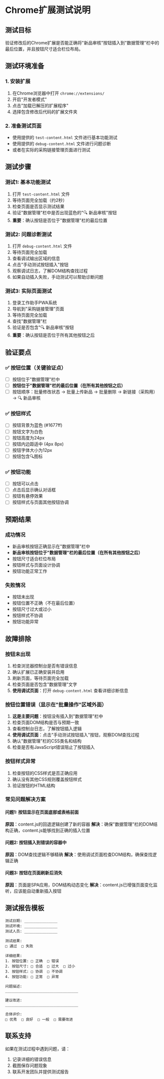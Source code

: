 # Chrome扩展测试说明

## 测试目标

验证修改后的Chrome扩展是否能正确将"新品审核"按钮插入到"数据管理"栏中的最后位置，并且按钮尺寸适合栏位布局。

## 测试环境准备

### 1. 安装扩展
1. 在Chrome浏览器中打开 `chrome://extensions/`
2. 开启"开发者模式"
3. 点击"加载已解压的扩展程序"
4. 选择包含修改后代码的扩展文件夹

### 2. 准备测试页面
- 使用提供的 `test-content.html` 文件进行基本功能测试
- 使用提供的 `debug-content.html` 文件进行问题诊断
- 或者在实际的采购链接管理页面进行测试

## 测试步骤

### 测试1: 基本功能测试
1. 打开 `test-content.html` 文件
2. 等待页面完全加载（约2秒）
3. 检查页面是否显示测试结果
4. 验证"数据管理"栏中是否出现蓝色的"🔍 新品审核"按钮
5. **重要**：确认按钮是否位于"数据管理"栏的最后位置

### 测试2: 问题诊断测试
1. 打开 `debug-content.html` 文件
2. 等待页面完全加载
3. 查看调试输出区域的信息
4. 点击"手动测试按钮插入"按钮
5. 观察调试日志，了解DOM结构查找过程
6. 如果自动插入失败，手动测试可以帮助诊断问题

### 测试3: 实际页面测试
1. 登录工作助手PWA系统
2. 导航到"采购链接管理"页面
3. 等待页面完全加载
4. 查找"数据管理"栏
5. 验证是否包含"🔍 新品审核"按钮
6. **重要**：确认按钮是否位于所有其他按钮之后

## 验证要点

### ✅ 按钮位置（关键验证点）
- [ ] 按钮位于"数据管理"栏中
- [ ] **按钮位于"数据管理"栏的最后位置（在所有其他按钮之后）**
- [ ] 按钮顺序：批量修改状态 → 批量上传新品 → 批量删除 → 新链接（采购用） → 🔍 新品审核

### ✅ 按钮样式
- [ ] 按钮背景为蓝色 (#1677ff)
- [ ] 按钮文字为白色
- [ ] 按钮高度为24px
- [ ] 按钮内边距适中 (4px 8px)
- [ ] 按钮字体大小为12px
- [ ] 按钮包含🔍图标

### ✅ 按钮功能
- [ ] 按钮可以点击
- [ ] 点击后显示确认对话框
- [ ] 按钮有悬停效果
- [ ] 按钮样式与页面其他按钮协调

## 预期结果

### 成功情况
- 新品审核按钮正确显示在"数据管理"栏中
- **新品审核按钮位于"数据管理"栏的最后位置（在所有其他按钮之后）**
- 按钮尺寸适合栏位布局
- 按钮样式与页面设计协调
- 按钮功能正常工作

### 失败情况
- 按钮未出现
- 按钮位置不正确（不在最后位置）
- 按钮尺寸过大或过小
- 按钮样式不协调
- 按钮功能异常

## 故障排除

### 按钮未出现
1. 检查浏览器控制台是否有错误信息
2. 确认扩展已正确安装并启用
3. 刷新页面，等待页面完全加载
4. 检查页面是否包含"数据管理"文字
5. **使用调试页面**：打开 `debug-content.html` 查看详细诊断信息

### 按钮位置错误（显示在"批量操作"区域外面）
1. **这是主要问题**：按钮没有插入到"数据管理"栏中
2. 检查页面DOM结构是否与预期一致
3. 查看控制台日志，了解按钮插入逻辑
4. **使用调试页面**：点击"手动测试按钮插入"按钮，观察DOM查找过程
5. 确认"数据管理"栏的CSS类名和结构
6. 检查是否有JavaScript错误阻止了按钮插入

### 按钮样式异常
1. 检查按钮的CSS样式是否正确应用
2. 确认没有其他CSS规则覆盖按钮样式
3. 验证按钮的HTML结构

### 常见问题解决方案

#### 问题1: 按钮显示在页面底部或表格前面
**原因**：content.js的回退逻辑创建了新的容器
**解决**：确保"数据管理"栏的DOM结构正确，content.js能够找到正确的插入位置

#### 问题2: 按钮插入到错误的容器中
**原因**：DOM查找逻辑不够精确
**解决**：使用调试页面检查DOM结构，确保查找逻辑正确

#### 问题3: 按钮在页面刷新后消失
**原因**：页面是SPA应用，DOM结构动态变化
**解决**：content.js已增强页面变化监听，应该能自动重新插入按钮

## 测试报告模板

```
测试日期: _______________
测试环境: _______________
测试人员: _______________

测试结果:
□ 通过  □ 失败

详细结果:
1. 按钮位置: □ 正确  □ 错误
2. 按钮尺寸: □ 合适  □ 过大  □ 过小
3. 按钮样式: □ 协调  □ 不协调
4. 按钮功能: □ 正常  □ 异常

问题描述:
_________________________________

建议改进:
_________________________________

总体评价:
□ 优秀  □ 良好  □ 一般  □ 需要改进
```

## 联系支持

如果在测试过程中遇到问题，请：
1. 记录详细的错误信息
2. 截图保存问题现象
3. 联系开发团队并提供测试报告 